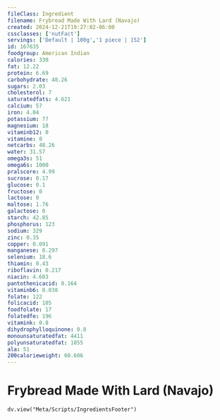 ```yaml
---
fileClass: Ingredient
filename: Frybread Made With Lard (Navajo)
created: 2024-12-21T19:27:02-06:00
cssclasses: ['nutFact']
servings: ['Default | 100g','1 piece | 152']
id: 167635
foodgroup: American Indian
calories: 330
fat: 12.22
protein: 6.69
carbohydrate: 48.26
sugars: 2.03
cholesterol: 7
saturatedfats: 4.621
calcium: 57
iron: 4.04
potassium: 77
magnesium: 18
vitaminb12: 0
vitamine: 0
netcarbs: 48.26
water: 31.57
omega3s: 51
omega6s: 1000
pralscore: 4.99
sucrose: 0.17
glucose: 0.1
fructose: 0
lactose: 0
maltose: 1.76
galactose: 0
starch: 42.85
phosphorus: 123
sodium: 329
zinc: 0.35
copper: 0.091
manganese: 0.297
selenium: 18.6
thiamin: 0.43
riboflavin: 0.217
niacin: 4.603
pantothenicacid: 0.164
vitaminb6: 0.038
folate: 122
folicacid: 105
foodfolate: 17
folatedfe: 196
vitamink: 0.8
dihydrophylloquinone: 0.8
monounsaturatedfat: 4411
polyunsaturatedfat: 1055
ala: 51
200calorieweight: 60.606
---
```


# Frybread Made With Lard (Navajo)

```dataviewjs
dv.view("Meta/Scripts/IngredientsFooter")
```